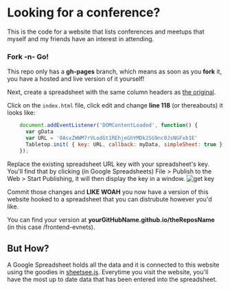 # Looking for a conference?

This is the code for a website that lists conferences and meetups that myself and my friends have an interest in attending.

### Fork -n- Go!

This repo only has a **gh-pages** branch, which means as soon as you **fork** it, you have a hosted and live version of it yourself!

Next, create a spreadsheet with the same column headers as [the original](https://docs.google.com/spreadsheet/ccc?key=0AsxZWWM7rVLodGt1REhjeGhYMDk2SG9nc0JsNGFxb1E).

Click on the `index.html` file, click edit and change **line 118** (or thereabouts) it looks like:

```javascript
    document.addEventListener('DOMContentLoaded', function() {
      var gData
      var URL = '0AsxZWWM7rVLodGt1REhjeGhYMDk2SG9nc0JsNGFxb1E'
      Tabletop.init( { key: URL, callback: myData, simpleSheet: true } )
    });
```

Replace the existing spreadsheet URL key with your spreadsheet's key. You'll find that by clicking (in Google Spreadsheets) File > Publish to the Web > Start Publishing, it will then display the key in a window. ![get key](https://raw.github.com/jllord/sheetsee-cache/master/img/key.png)

Commit those changes and **LIKE WOAH** you now have a version of this website hooked to a spreadsheet that you can distrubute however you'd like.

You can find your version at **yourGitHubName.github.io/theReposName** (in this case /frontend-evnets).

## But How?

A Google Spreadsheet holds all the data and it is connected to this website using the goodies in [sheetsee.js](http://www.github.com/jlord/sheetsee.js). Everytime you visit the website, you'll have the most up to date data that has been entered into the spreadsheet.
